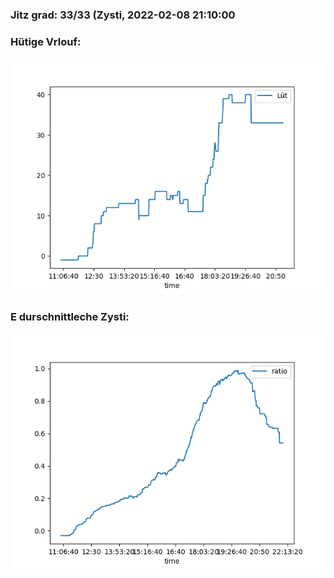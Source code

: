 ### Jitz grad: 33/33 (Zysti, 2022-02-08 21:10:00

### Hütige Vrlouf:
![Graph](Today.png)

### E durschnittleche Zysti:
![Graph](Zysti.png)